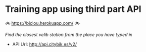 # Training app using third part API

:bike: https://biclou.herokuapp.com/ :bike:

_Find the closest velib station from the place you have typed in_

* API Url: http://api.citybik.es/v2/
